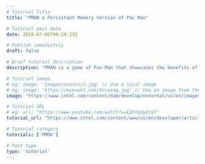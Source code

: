 ```yaml
---
# Tutorial Title
title: "PMAN a Persistent Memory Version of Pac Man"

# Tutorial post date
date: 2018-07-05T00:10:23Z

# Publish immediately
draft: false

# Brief tutorial description
description: "PMAN is a game of Pac-Man that showcases the benefits of persistent memory through the use of transactions, persistent memory pointers, and persistent memory pools."

# Tutorial image
# eg: image: 'images/events/3.jpg' // Use a local image
# eg: image: 'https://myevent.com/heroimg.jpg' // Use an image from the event website
image: 'https://www.intel.com/content/dam/develop/external/us/en/images/webops9704-pman-header-image-781751.png'

# Tutorial URL
# eg: url: "https://www.youtube.com/watch?v=E2KYqdyZcQY"
tutorial_url: "https://www.intel.com/content/www/us/en/developer/articles/code-sample/pman-a-persistent-memory-version-of-the-game-pac-man.html"

# Tutorial category
tutorials: ['PMDK']

# Post type
type: 'tutorial'
---
```


<!--- Do not write any content here. The front matter is the only required information. -->
